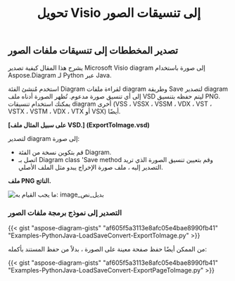 ﻿---
title:  تحويل Visio إلى تنسيقات الصور
linktitle: تحويل Visio إلى صور
type: docs
weight: 20
url: /ar/python-java/convert-visio-to-image/
description: يوضح لك هذا الموضوع كيفية تحويل Visio إلى تنسيقات صور متنوعة باستخدام Aspose.Diagram لـ Python عبر Java. قم بتحويل Visio،VSD ، VSS ، VDW ، VST ، VSDX ، VSSX ، VSTX ، VSDM ، 076110 JP3481 ، إلى 076110 JP3481 بضعة أسطر من التعليمات البرمجية.
---
## **تصدير المخططات إلى تنسيقات ملفات الصور**
يشرح هذا المقال كيفية تصدير Microsoft Visio diagram إلى صورة باستخدام Aspose.Diagram لـ Python عبر Java.

استخدم مُنشئ الفئة Diagram لقراءة ملفات diagram وطريقة Save لتصدير diagram إلى أي تنسيق صورة مدعوم. تُظهر الصورة أدناه ملف VSD ليتم حفظه بتنسيق PNG. يمكنك استخدام تنسيقات diagram أخرى (VSS ، VSSX ، VSSM ، VDX ، VST ، VSTX ، VSTM ، VDX ، VTX أو VSX) أيضًا.

**[على سبيل المثال ملف VSD.] (ExportToImage.vsd)**

لتصدير diagram إلى صورة:

- قم بتكوين نسخة من الفئة Diagram.
- اتصل بـ Diagram class 'Save method وقم بتعيين تنسيق الصورة الذي تريد التصدير إليه ، ملف صورة الإخراج يبدو مثل الملف الأصلي.

**ملف PNG الناتج.**

![ما يجب القيام به: image_بديل_نص](ExportToImage.png)
### **التصدير إلى نموذج برمجة ملفات الصور**
{{< gist "aspose-diagram-gists" "af605f5a3113e8afc05e4bae8990fb41" "Examples-PythonJava-LoadSaveConvert-ExportToImage.py" >}}

من الممكن أيضًا حفظ صفحة معينة على الصورة ، بدلاً من حفظ المستند بأكمله:

{{< gist "aspose-diagram-gists" "af605f5a3113e8afc05e4bae8990fb41" "Examples-PythonJava-LoadSaveConvert-ExportPageToImage.py" >}}